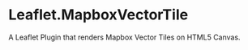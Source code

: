 Leaflet.MapboxVectorTile
========================

A Leaflet Plugin that renders Mapbox Vector Tiles on HTML5 Canvas.

